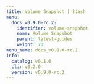 ```yaml
---
title: Volume Snapshot | Stash
menu:
  docs_v0.9.0-rc.2:
    identifier: volume-snapshot
    name: Volume Snapshot
    parent: latest-guides
    weight: 70
menu_name: docs_v0.9.0-rc.2
info:
  catalog: v0.1.0
  cli: v0.2.0
  version: v0.9.0-rc.2
---
```


